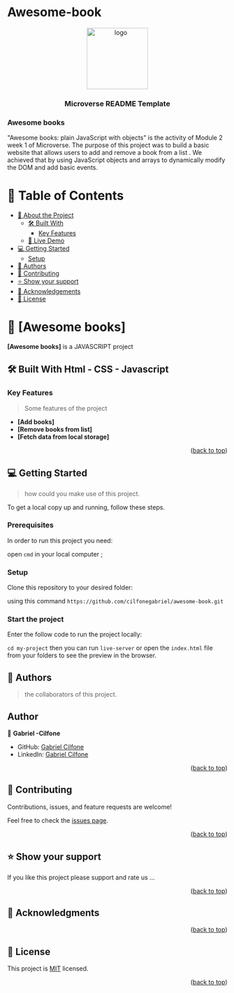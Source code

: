 # Awesome-book
<a name="readme-top"></a>

<!--
HOW TO USE:
This is an example of how you may give instructions on setting up your project locally.


REQUIRED SECTIONS:
- Table of Contents
- About the Project
  - Built With
  - Live Demo
- Getting Started
- Authors
- Future Features
- Contributing
- Show your support
- Acknowledgements
- License

After you're finished please remove all the comments and instructions!
-->

<div align="center">

  <img src="https://github.com/microverseinc/readme-template/blob/master/murple_logo.png" alt="logo" width="140"  height="auto" />
  <br/>

  <h3><b>Microverse README Template</b></h3>

</div>

  <h3><b>Awesome books</b></h3>
"Awesome books: plain JavaScript with objects" is the activity of Module 2 week 1 of Microverse.
The purpose of this project was to build a basic website that allows users to add and remove a book from a list . We achieved that by using JavaScript objects and arrays to dynamically modify the DOM and add basic events.

</div>

<!-- TABLE OF CONTENTS -->

# 📗 Table of Contents

- [📖 About the Project](#about-project)
  - [🛠 Built With](#built-with)
    - [Key Features](#key-features)
  - [🚀 Live Demo](#live-demo)
- [💻 Getting Started](#getting-started)
  - [Setup](#setup)
- [👥 Authors](#authors)
- [🤝 Contributing](#contributing)
- [⭐️ Show your support](#support)
- [🙏 Acknowledgements](#acknowledgements)
- [📝 License](#license)

<!-- PROJECT DESCRIPTION -->

# 📖 [Awesome books] <a name="about-project"></a>

> 
**[Awesome books]** is a JAVASCRIPT project

## 🛠 Built With <a name="built-with">Html - CSS - Javascript</a>

<!-- Features -->

### Key Features <a name="key-features"></a>

> Some features of the project

- **[Add books]**
- **[Remove books from list]**
- **[Fetch data from local storage]**
<p align="right">(<a href="#readme-top">back to top</a>)</p>


<!-- GETTING STARTED -->

## 💻 Getting Started <a name="getting-started"></a>

>  how could you make use of this project.

To get a local copy up and running, follow these steps.

### Prerequisites

In order to run this project you need:

open `cmd` in your local computer ;

### Setup

Clone this repository to your desired folder:

using this command  `https://github.com/cilfonegabriel/awesome-book.git`

### Start the project

Enter the follow code to run the project locally:

`cd my-project` then you can run `live-server` or open the `index.html` file from your folders to see the preview in the browser.

<!-- AUTHORS -->

## 👥 Authors <a name="authors"></a>

> the collaborators of this project.

## Author

👤 **Gabriel -Cilfone**
- GitHub: [Gabriel Cilfone](https://github.com/cilfonegabriel)
- LinkedIn: [Gabriel Cilfone](www.linkedin.com/in/gabriel-cilfone/)

<p align="right">(<a href="#readme-top">back to top</a>)</p>


<!-- CONTRIBUTING -->

## 🤝 Contributing <a name="contributing"></a>

Contributions, issues, and feature requests are welcome!

Feel free to check the [issues page](https://github.com/cilfonegabriel/awesome-book/issues).

<p align="right">(<a href="#readme-top">back to top</a>)</p>

<!-- SUPPORT -->

## ⭐️ Show your support <a name="support"></a>


If you like this project please support and rate us ...

<p align="right">(<a href="#readme-top">back to top</a>)</p>

<!-- ACKNOWLEDGEMENTS -->

## 🙏 Acknowledgments <a name="acknowledgements"></a>


<p align="right">(<a href="#readme-top">back to top</a>)</p>


<!-- LICENSE -->

## 📝 License <a name="license"></a>

This project is [MIT](./LICENSE) licensed.


<p align="right">(<a href="#readme-top">back to top</a>)</p>

